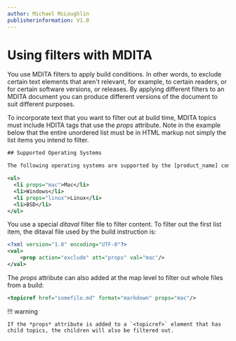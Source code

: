 ```yaml
---
author: Michael McLoughlin
publisherinformation: V1.0
---
```


# Using filters with MDITA

You use MDITA filters to apply build conditions. In other words, to exclude certain text elements that aren't relevant, for example, to certain readers, or for certain software versions, or releases. By applying different filters to an MDITA document you can produce different versions of the document to suit different purposes.

To incorporate text that you want to filter out at build time, MDITA topics must include HDITA tags that use the *props* attribute. Note in the example below that the entire unordered list must be in HTML markup not simply the list items you intend to filter.

```xml
## Supported Operating Systems

The following operating systems are supported by the [product_name] companion app:

<ul>
  <li props="mac">Mac</li>
  <li>Windows</li>
  <li props="linux">Linux</li>
  <li>BSD</li>
</ul>
```

You use a special *ditaval* filter file to filter content. To filter out the first list item, the ditaval file used by the build instruction is:

```xml
<?xml version="1.0" encoding="UTF-8"?>
<val>
    <prop action="exclude" att="props" val="mac"/>
</val>
```

The *props* attribute can also added at the map level to filter out whole files from a build:

```xml
<topicref href="somefile.md" format="markdown" props="mac"/>
```

!!! warning

    If the *props* attribute is added to a `<topicref>` element that has child topics, the children will also be filtered out.
